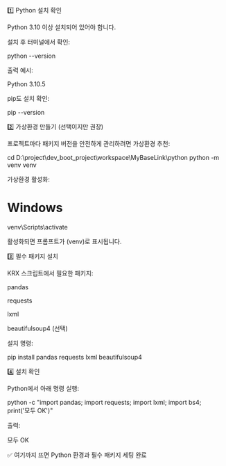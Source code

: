 1️⃣ Python 설치 확인

Python 3.10 이상 설치되어 있어야 합니다.

설치 후 터미널에서 확인:

python --version


출력 예시:

Python 3.10.5


pip도 설치 확인:

pip --version

2️⃣ 가상환경 만들기 (선택이지만 권장)

프로젝트마다 패키지 버전을 안전하게 관리하려면 가상환경 추천:

cd D:\project\dev_boot_project\workspace\MyBaseLink\python
python -m venv venv


가상환경 활성화:

# Windows
venv\Scripts\activate


활성화되면 프롬프트가 (venv)로 표시됩니다.

3️⃣ 필수 패키지 설치

KRX 스크립트에서 필요한 패키지:

pandas

requests

lxml

beautifulsoup4 (선택)

설치 명령:

pip install pandas requests lxml beautifulsoup4

4️⃣ 설치 확인

Python에서 아래 명령 실행:

python -c "import pandas; import requests; import lxml; import bs4; print('모두 OK')"


출력:

모두 OK


✅ 여기까지 뜨면 Python 환경과 필수 패키지 세팅 완료
